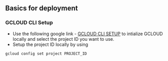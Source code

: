## Basics for deployment

### GCLOUD CLI Setup
- Use the following google link - [GCLOUD CLI SETUP](https://cloud.google.com/sdk/docs/initializing) to intialize GCLOUD locally and select the project ID you want to use.
- Setup the project ID locally by using 
```bash
gcloud config set project PROJECT_ID
```